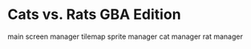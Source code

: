 # Cats vs. Rats GBA Edition

main
    screen manager
        tilemap
    sprite manager
        cat manager
        rat manager
